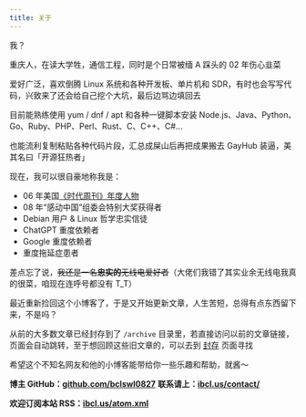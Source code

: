 ```yaml
---
title: 关于
---
```


我？

重庆人，在读大学牲，通信工程，同时是个日常被缅 A 踩头的 02 年伤心韭菜

爱好广泛，喜欢倒腾 Linux 系统和各种开发板、单片机和 SDR，有时也会写写代码，兴致来了还会给自己挖个大坑，最后边骂边填回去

目前能熟练使用 yum / dnf / apt 和各种一键脚本安装 Node.js、Java、Python、Go、Ruby、PHP、Perl、Rust、C、C++、C#...

也能流利复制粘贴各种代码片段，汇总成屎山后再把成果搬去 GayHub 装逼，美其名曰「开源狂热者」

现在，我可以很自豪地称我是：

 - 06 年美国[《时代周刊》年度人物](https://en.wikipedia.org/wiki/You_%28Time_Person_of_the_Year%29)
 - 08 年“感动中国”组委会特别大奖获得者
 - Debian 用户 & Linux 哲学忠实信徒
 - ChatGPT 重度依赖者
 - Google 重度依赖者
 - 重度拖延症患者

差点忘了说，~~我还是一名**忠实的**无线电爱好者~~（大佬们我错了其实业余无线电我真的很菜，咱现在连呼号都没有 T_T）

最近重新捡回这个小博客了，于是又开始更新文章，人生苦短，总得有点东西留下来，不是吗？

从前的大多数文章已经封存到了 `/archive` 目录里，若直接访问以前的文章链接，页面会自动跳转，至于想回顾这些旧文章的，可以去到 [封存](/archive) 页面寻找

希望这个不知名网友和他的小博客能带给你一些乐趣和帮助，就酱～

**博主 GitHub：[github.com/bclswl0827](https://github.com/bclswl0827)**
**联系请上：[ibcl.us/contact/](https://ibcl.us/contact/)**

**欢迎订阅本站 RSS：[ibcl.us/atom.xml](https://ibcl.us/atom.xml)**
